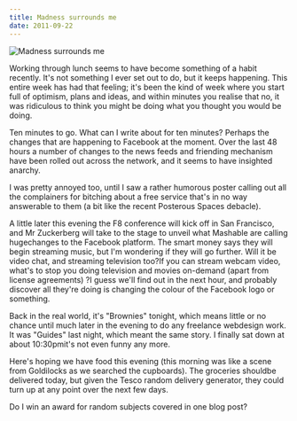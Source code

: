 ```yaml
---
title: Madness surrounds me
date: 2011-09-22
---
```


![Madness surrounds me](https://source.unsplash.com/l7dbl-sUg3k/1600x900)

Working through lunch seems to have become something of a habit recently. It's not something I ever set out to do, but it keeps happening. This entire week has had that feeling; it's been the kind of week where you start full of optimism, plans and ideas, and within minutes you realise that no, it was ridiculous to think you might be doing what you thought you would be doing.

Ten minutes to go. What can I write about for ten minutes? Perhaps the changes that are happening to Facebook at the moment. Over the last 48 hours a number of changes to the news feeds and friending mechanism have been rolled out across the network, and it seems to have insighted anarchy.

I was pretty annoyed too, until I saw a rather humorous poster calling out all the complainers for bitching about a free service that's in no way answerable to them (a bit like the recent Posterous Spaces debacle).

A little later this evening the F8 conference will kick off in San Francisco, and Mr Zuckerberg will take to the stage to unveil what Mashable are calling hugechanges to the Facebook platform. The smart money says they will begin streaming music, but I'm wondering if they will go further. Will it be video chat, and streaming television too?If you can stream webcam video, what's to stop you doing television and movies on-demand (apart from license agreements) ?I guess we'll find out in the next hour, and probably discover all they're doing is changing the colour of the Facebook logo or something.

Back in the real world, it's "Brownies" tonight, which means little or no chance until much later in the evening to do any freelance webdesign work. It was "Guides" last night, which meant the same story. I finally sat down at about 10:30pmit's not even funny any more.

Here's hoping we have food this evening (this morning was like a scene from Goldilocks as we searched the cupboards). The groceries shouldbe delivered today, but given the Tesco random delivery generator, they could turn up at any point over the next few days.

Do I win an award for random subjects covered in one blog post?